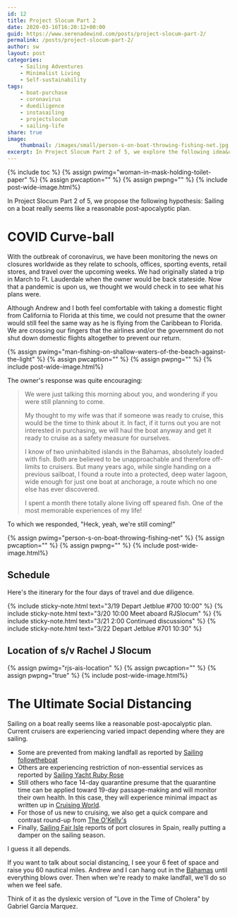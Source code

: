 ```yaml
---
id: 12
title: Project Slocum Part 2
date: 2020-03-16T16:20:12+00:00
guid: https://www.serenadewind.com/posts/project-slocum-part-2/
permalink: /posts/project-slocum-part-2/
author: sw
layout: post
categories:
    - Sailing Adventures
    - Minimalist Living
    - Self-sustainability
tags:
    - boat-purchase
    - coronavirus
    - duediligence
    - instasailing
    - projectslocum
    - sailing-life
share: true
image:
    thumbnail: /images/small/person-s-on-boat-throwing-fishing-net.jpg 
excerpt: In Project Slocum Part 2 of 5, we explore the following idea&colon; Sailing on a boat really seems like a reasonable post-apocalyptic plan. #noahsark. 
---
```

{% include toc %}
{% assign pwimg="woman-in-mask-holding-toilet-paper" %}
{% assign pwcaption="" %}
{% assign pwpng="" %}
{% include post-wide-image.html%}

In Project Slocum Part 2 of 5, we propose the following hypothesis: Sailing on a boat really seems like a reasonable post-apocalyptic plan. 

# COVID Curve-ball

With the outbreak of coronavirus, we have been monitoring the news on closures worldwide as they relate to schools, offices, sporting events, retail stores, and travel over the upcoming weeks. We had originally slated a trip in March to Ft. Lauderdale when the owner would be back stateside. Now that a pandemic is upon us, we thought we would check in to see what his plans were. 

Although Andrew and I both feel comfortable with taking a domestic flight from California to Florida at this time, we could not presume that the owner would still feel the same way as he is flying from the Caribbean to Florida. We are crossing our fingers that the airlines and/or the government do not shut down domestic flights altogether to prevent our return.

{% assign pwimg="man-fishing-on-shallow-waters-of-the-beach-against-the-light" %}
{% assign pwcaption="" %}
{% assign pwpng="" %}
{% include post-wide-image.html%}


The owner's response was quite encouraging:

>We were just talking this morning about you, and wondering if you were still planning to come.
>
>My thought to my wife was that if someone was ready to cruise, this would be the time to think about it. In fact, if it turns out you are not interested in purchasing, we will haul the boat anyway and get it ready to cruise as a safety measure for ourselves.
>
>I know of two uninhabited islands in the Bahamas, absolutely loaded with fish. Both are believed to be unapproachable and therefore off-limits to cruisers. But many years ago, while single handing on a previous sailboat, I found a route into a protected, deep water lagoon, wide enough for just one boat at anchorage, a route which no one else has ever discovered.
>
>I spent a month there totally alone living off speared fish. One of the most memorable experiences of my life!


To which we responded, "Heck, yeah, we're still coming!"

{% assign pwimg="person-s-on-boat-throwing-fishing-net" %}
{% assign pwcaption="" %}
{% assign pwpng="" %}
{% include post-wide-image.html%}


## Schedule

Here's the itinerary for the four days of travel and due diligence.

{% include sticky-note.html text="3/19 Depart Jetblue #700 10:00" %}
{% include sticky-note.html text="3/20 10:00 Meet aboard RJSlocum" %}
{% include sticky-note.html text="3/21 2:00 Continued discussions" %}
{% include sticky-note.html text="3/22 Depart Jetblue #701 10:30" %}

## Location of s/v Rachel J Slocum

{% assign pwimg="rjs-ais-location" %}
{% assign pwcaption="" %}
{% assign pwpng="true" %}
{% include post-wide-image.html%}


# The Ultimate Social Distancing

Sailing on a boat really seems like a reasonable post-apocalyptic plan. Current cruisers are experiencing varied impact depending where they are sailing.

- Some are prevented from making landfall as reported by [Sailing followtheboat](https://www.youtube.com/watch?v=rd9HDa73zZc "FollowTheBoat") 
- Others are experiencing restriction of non-essential services as reported by [Sailing Yacht Ruby Rose](https://www.youtube.com/watch?v=CQg6e07RCOI "Ruby Rose") 
- Still others who face 14-day quarantine presume that the quarantine time can be applied toward 19-day passage-making and will monitor their own health. In this case, they will experience minimal impact as written up in [Cruising World](https://www.cruisingworld.com/story/destinations/coronavirus-impacting-plans/ "Cruising World article").
- For those of us new to cruising, we also get a quick compare and contrast round-up from [The O'Kelly's](https://www.youtube.com/watch?v=I9oULg-Kw_I "The O'Kelly's")  
- Finally, [Sailing Fair Isle](https://www.youtube.com/watch?v=a3gOdAXcpbE "Fair Isle") reports of port closures in Spain, really putting a damper on the sailing season.  

I guess it all depends.

If you want to talk about social distancing, I see your 6 feet of space and raise you 60 nautical miles. Andrew and I can hang out in the [Bahamas](https://www.boatus.com/magazine/2018/february/boaters-guide-to-cruising-the-bahamas.asp "Cruising the Bahamas") until everything blows over. Then when we're ready to make landfall, we'll do so when we feel safe. 

Think of it as the dyslexic version of "Love in the Time of Cholera" by Gabriel Garcia Marquez.
